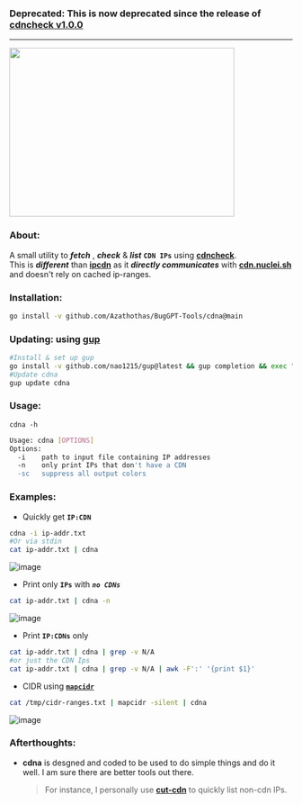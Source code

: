 ### Deprecated: This is now deprecated since the release of [**cdncheck** v1.0.0](https://github.com/projectdiscovery/cdncheck/releases/tag/v1.0.0)
---

<img src="https://user-images.githubusercontent.com/58171889/232501093-32a48356-281b-4f16-9dbb-f15b4421edf8.gif" width="400" height="300">

### About:
A small utility to ***fetch*** , ***check*** & ***list*** **`CDN IPs`** using [**cdncheck**](https://github.com/projectdiscovery/cdncheck).                                                           
This is ***different*** than [**ipcdn**](https://github.com/six2dez/ipcdn) as it ***directly communicates*** with [**cdn.nuclei.sh**](https://cdn.nuclei.sh/) and doesn't rely on cached ip-ranges. 

### **Installation**:
```bash 
go install -v github.com/Azathothas/BugGPT-Tools/cdna@main
``` 
### **Updating**: using [gup](https://github.com/nao1215/gup)
```bash
#Install & set up gup
go install -v github.com/nao1215/gup@latest && gup completion && exec "$SHELL"
#Update cdna
gup update cdna
```
### Usage:
`cdna -h`
```bash 
Usage: cdna [OPTIONS]
Options:
  -i    path to input file containing IP addresses
  -n    only print IPs that don't have a CDN
  -sc   suppress all output colors
```

### Examples: 
 - Quickly get **`IP:CDN`**
```bash
cdna -i ip-addr.txt 	
#Or via stdin
cat ip-addr.txt | cdna
```
![image](https://user-images.githubusercontent.com/58171889/232415653-a076a836-bce6-47e9-bf8c-b6166f647af8.png)
 - Print only **`IPs`** with ***`no CDNs`***
```bash 
cat ip-addr.txt | cdna -n
```
![image](https://user-images.githubusercontent.com/58171889/232415863-249ce264-c0d5-4839-a034-eaf7252cfb9f.png)
 - Print **`IP:CDNs`** only
```bash
cat ip-addr.txt | cdna | grep -v N/A
#or just the CDN Ips
cat ip-addr.txt | cdna | grep -v N/A | awk -F':' '{print $1}'
```
 - CIDR using [**`mapcidr`**](https://github.com/projectdiscovery/mapcidr)
 ```bash
cat /tmp/cidr-ranges.txt | mapcidr -silent | cdna 
 ```
 ![image](https://user-images.githubusercontent.com/58171889/232421086-1058837c-a084-473b-bada-a39e7782973e.png)

### Afterthoughts:
 - **cdna** is desgned and coded to be used to do simple things and do it well. I am sure there are better tools out there. 
    > For instance, I personally use [**cut-cdn**](https://github.com/ImAyrix/cut-cdn) to quickly list non-cdn IPs.

